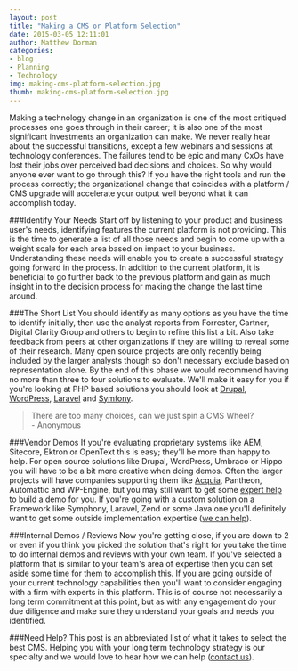 ```yaml
---
layout: post
title: "Making a CMS or Platform Selection"
date: 2015-03-05 12:11:01
author: Matthew Dorman
categories: 
- blog
- Planning
- Technology
img: making-cms-platform-selection.jpg
thumb: making-cms-platform-selection.jpg
---
```


Making a technology change in an organization is one of the most critiqued processes one goes through in their career; it is also one of the most significant investments an organization can make. We never really hear about the successful transitions, except a few webinars and sessions at technology conferences. The failures tend to be epic and many CxOs have lost their jobs over perceived bad decisions and choices. So why would anyone ever want to go through this? If you have the right tools and run the process correctly; the organizational change that coincides with a platform / CMS upgrade will accelerate your output well beyond what it can accomplish today.<!--more-->

###Identify Your Needs
Start off by listening to your product and business user's needs, identifying features the current platform is not providing. This is the time to generate a list of all those needs and begin to come up with a weight scale for each area based on impact to your business. Understanding these needs will enable you to create a successful strategy going forward in the process. In addition to the current platform, it is beneficial to go further back to the previous platform and gain as much insight in to the decision process for making the change the last time around.

###The Short List
You should identify as many options as you have the time to identify initially, then use the analyst reports from Forrester, Gartner, Digital Clarity Group and others to begin to refine this list a bit. Also take feedback from peers at other organizations if they are willing to reveal some of their research. Many open source projects are only recently being included by the larger analysts though so don't necessary exclude based on representation alone. By the end of this phase we would recommend having no more than three to four solutions to evaluate. We'll make it easy for you if you're looking at PHP based solutions you should look at [Drupal][drupal], [WordPress][wp], [Laravel][laravel] and [Symfony][symfony].

>There are too many choices, can we just spin a CMS Wheel?<br />- Anonymous

###Vendor Demos
If you're evaluating proprietary systems like AEM, Sitecore, Ektron or OpenText this is easy; they'll be more than happy to help. For open source solutions like Drupal, WordPress, Umbraco or Hippo you will have to be a bit more creative when doing demos. Often the larger projects will have companies supporting them like [Acquia][acquia], Pantheon, Automattic and WP-Engine, but you may still want to get some [expert help][contactreslr] to build a demo for you. If you're going with a custom solution on a Framework like Symphony, Laravel, Zend or some Java one you'll definitely want to get some outside implementation expertise ([we can help][contactreslr]).

###Internal Demos / Reviews
Now you're getting close, if you are down to 2 or even if you think you picked the solution that's right for you take the time to do internal demos and reviews with your own team. If you've selected a platform that is similar to your team's area of expertise then you can set aside some time for them to accomplish this. If you are going outside of your current technology capabilities then you'll want to consider engaging with a firm with experts in this platform. This is of course not necessarily a long term commitment at this point, but as with any engagement do your due diligence and make sure they understand your goals and needs you identified.

###Need Help?
This post is an abbreviated list of what it takes to select the best CMS. Helping you with your long term technology strategy is our specialty and we would love to hear how we can help ([contact us][contactreslr]).

[acquia]: https://partners.acquia.com/partner/reslr
[contactreslr]: https://reslr.com/contact
[drupal]: https://www.drupal.org/
[wp]: https://wordpress.org/
[laravel]: http://laravel.com/
[symfony]: http://symfony.com/
